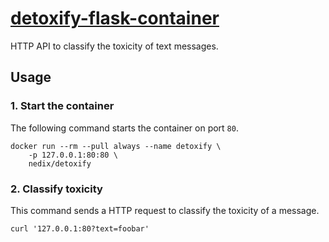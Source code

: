 # [detoxify-flask-container][project]

HTTP API to classify the toxicity of text messages.


## Usage


### 1. Start the container

The following command starts the container on port `80`.

```shell
docker run --rm --pull always --name detoxify \
    -p 127.0.0.1:80:80 \
    nedix/detoxify
```


### 2. Classify toxicity

This command sends a HTTP request to classify the toxicity of a message.

```shell
curl '127.0.0.1:80?text=foobar'
```


[project]: https://hub.docker.com/r/nedix/detoxify
